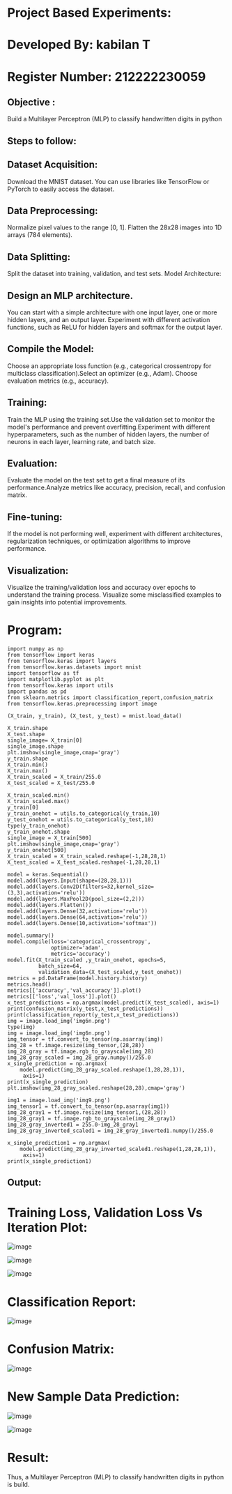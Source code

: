 # Project Based Experiments:
# Developed By: kabilan T
# Register Number: 212222230059
## Objective :
 Build a Multilayer Perceptron (MLP) to classify handwritten digits in python
## Steps to follow:
## Dataset Acquisition:
Download the MNIST dataset. You can use libraries like TensorFlow or PyTorch to easily access the dataset.
## Data Preprocessing:
Normalize pixel values to the range [0, 1].
Flatten the 28x28 images into 1D arrays (784 elements).
## Data Splitting:

Split the dataset into training, validation, and test sets.
Model Architecture:
## Design an MLP architecture. 
You can start with a simple architecture with one input layer, one or more hidden layers, and an output layer.
Experiment with different activation functions, such as ReLU for hidden layers and softmax for the output layer.
## Compile the Model:
Choose an appropriate loss function (e.g., categorical crossentropy for multiclass classification).Select an optimizer (e.g., Adam).
Choose evaluation metrics (e.g., accuracy).
## Training:
Train the MLP using the training set.Use the validation set to monitor the model's performance and prevent overfitting.Experiment with different hyperparameters, such as the number of hidden layers, the number of neurons in each layer, learning rate, and batch size.
## Evaluation:

Evaluate the model on the test set to get a final measure of its performance.Analyze metrics like accuracy, precision, recall, and confusion matrix.
## Fine-tuning:
If the model is not performing well, experiment with different architectures, regularization techniques, or optimization algorithms to improve performance.
## Visualization:
Visualize the training/validation loss and accuracy over epochs to understand the training process. Visualize some misclassified examples to gain insights into potential improvements.

# Program:
```
import numpy as np
from tensorflow import keras
from tensorflow.keras import layers
from tensorflow.keras.datasets import mnist
import tensorflow as tf
import matplotlib.pyplot as plt
from tensorflow.keras import utils
import pandas as pd
from sklearn.metrics import classification_report,confusion_matrix
from tensorflow.keras.preprocessing import image

(X_train, y_train), (X_test, y_test) = mnist.load_data()

X_train.shape
X_test.shape
single_image= X_train[0]
single_image.shape
plt.imshow(single_image,cmap='gray')
y_train.shape
X_train.min()
X_train.max()
X_train_scaled = X_train/255.0
X_test_scaled = X_test/255.0

X_train_scaled.min()
X_train_scaled.max()
y_train[0]
y_train_onehot = utils.to_categorical(y_train,10)
y_test_onehot = utils.to_categorical(y_test,10)
type(y_train_onehot)
y_train_onehot.shape
single_image = X_train[500]
plt.imshow(single_image,cmap='gray')
y_train_onehot[500]
X_train_scaled = X_train_scaled.reshape(-1,28,28,1)
X_test_scaled = X_test_scaled.reshape(-1,28,28,1)

model = keras.Sequential()
model.add(layers.Input(shape=(28,28,1)))
model.add(layers.Conv2D(filters=32,kernel_size=(3,3),activation='relu'))
model.add(layers.MaxPool2D(pool_size=(2,2)))
model.add(layers.Flatten())
model.add(layers.Dense(32,activation='relu'))
model.add(layers.Dense(64,activation='relu'))
model.add(layers.Dense(10,activation='softmax'))

model.summary()
model.compile(loss='categorical_crossentropy',
              optimizer='adam',
              metrics='accuracy')
model.fit(X_train_scaled ,y_train_onehot, epochs=5,
          batch_size=64,
          validation_data=(X_test_scaled,y_test_onehot))
metrics = pd.DataFrame(model.history.history)
metrics.head()
metrics[['accuracy','val_accuracy']].plot()
metrics[['loss','val_loss']].plot()
x_test_predictions = np.argmax(model.predict(X_test_scaled), axis=1)
print(confusion_matrix(y_test,x_test_predictions))
print(classification_report(y_test,x_test_predictions))
img = image.load_img('img6n.png')
type(img)
img = image.load_img('img6n.png')
img_tensor = tf.convert_to_tensor(np.asarray(img))
img_28 = tf.image.resize(img_tensor,(28,28))
img_28_gray = tf.image.rgb_to_grayscale(img_28)
img_28_gray_scaled = img_28_gray.numpy()/255.0
x_single_prediction = np.argmax(
    model.predict(img_28_gray_scaled.reshape(1,28,28,1)),
     axis=1)
print(x_single_prediction)
plt.imshow(img_28_gray_scaled.reshape(28,28),cmap='gray')

img1 = image.load_img('img9.png')
img_tensor1 = tf.convert_to_tensor(np.asarray(img1))
img_28_gray1 = tf.image.resize(img_tensor1,(28,28))
img_28_gray1 = tf.image.rgb_to_grayscale(img_28_gray1)
img_28_gray_inverted1 = 255.0-img_28_gray1
img_28_gray_inverted_scaled1 = img_28_gray_inverted1.numpy()/255.0

x_single_prediction1 = np.argmax(
    model.predict(img_28_gray_inverted_scaled1.reshape(1,28,28,1)),
     axis=1)
print(x_single_prediction1)
```
## Output:
# Training Loss, Validation Loss Vs Iteration Plot:
![image](https://github.com/Daniel-christal/NN-Project-Based-Experiment/assets/145742847/b42a8f34-9887-40a4-9e0c-c8617a4e6c20)

![image](https://github.com/Daniel-christal/NN-Project-Based-Experiment/assets/145742847/040f07e6-f06a-4930-9238-6492790fbf18)

![image](https://github.com/Daniel-christal/NN-Project-Based-Experiment/assets/145742847/e5ed9bc9-efc4-447d-b1f0-3df6f8e4e3d8)

# Classification Report:
![image](https://github.com/Daniel-christal/NN-Project-Based-Experiment/assets/145742847/17c5ff7b-2bf2-4c50-9c97-93c2030a1c54)
# Confusion Matrix:
![image](https://github.com/Daniel-christal/NN-Project-Based-Experiment/assets/145742847/d5361be7-0992-4ef1-b697-160100c0237e)
# New Sample Data Prediction:
![image](https://github.com/Daniel-christal/NN-Project-Based-Experiment/assets/145742847/5124e21e-019b-46da-aba0-6b02ca0ade63)

![image](https://github.com/Daniel-christal/NN-Project-Based-Experiment/assets/145742847/3eb14d16-b0b5-4a3c-a266-bcd622e9240f)

# Result:
Thus, a Multilayer Perceptron (MLP) to classify handwritten digits in python is build.







